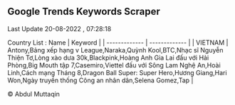 

## Google Trends Keywords Scraper 
 
Last Update 20-08-2022 , 07:28:18

Country List :
 Name  | Keyword |
| ------------- | ------------- |
| VIETNAM | Antony,Bảng xếp hạng v League,Naraka,Quỳnh Kool,BTC,Nhạc sĩ Nguyễn Thiện Tơ,Lòng xào dưa 30k,Blackpink,Hoàng Anh Gia Lai đấu với Hải Phòng,Big Mouth tập 7,Casemiro,Viettel đấu với Sông Lam Nghệ An,Hoài Linh,Cách mạng Tháng 8,Dragon Ball Super: Super Hero,Hương Giang,Hari Won,Ngày truyền thống Công an nhân dân,Selena Gomez,Tap |



© Abdul Muttaqin 
